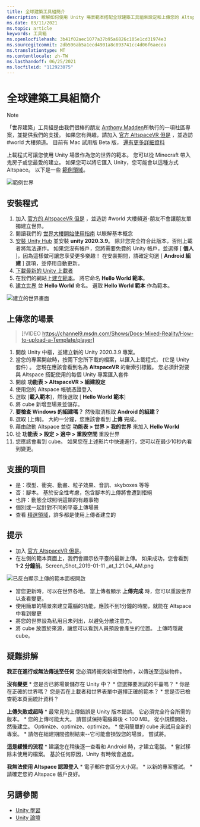 ```yaml
---
title: 全球建築工具組簡介
description: 瞭解如何使用 Unity 場景範本搭配全球建築工具組來設定和上傳您的 AltspaceVR 世界。
ms.date: 03/11/2021
ms.topic: article
keywords: 工具箱
ms.openlocfilehash: 3b41f02aec1077a37b95a6826c105e1cd31974e3
ms.sourcegitcommit: 2db596ab5a1ecd4901a8c893741cc4d06f6aecea
ms.translationtype: MT
ms.contentlocale: zh-TW
ms.lasthandoff: 06/25/2021
ms.locfileid: "112923075"
---
```

# <a name="introducing-the-world-building-toolkit"></a>全球建築工具組簡介

> [!NOTE]
> 「世界建築」工具組是由我們很棒的朋友 [Anthony Madden](https://twitter.com/chigamesstudio)所執行的一項社區專案，並提供我們的支援。 如果您有興趣，請加入 [官方 AltspaceVR 但是](https://discordapp.com/invite/altspacevr) ，並造訪 #world 大樓頻道。 目前有 Mac 試用版 Beta 版， [還有更多詳細資料](https://altvr.com/altspacevr-mac)

上載程式可讓您使用 Unity 場景作為您的世界的範本。 您可以從 Minecraft 帶入鬼房子或您最愛的建立。 如果您可以將它匯入 Unity，您可能會以這種方式 Altspace。 以下是一些 [範例領域](https://account.altvr.com/worlds/1046572460192825569)。

![範例世界](images/unity-uploader-img-01.png)

## <a name="setup"></a>安裝程式

1. 加入 [官方的 AltspaceVR 但是](https://discordapp.com/invite/altspacevr) ，並造訪 #world 大樓頻道-朋友不會讓朋友單獨建立世界。
2. 閱讀我們的 [世界大樓開始使用指南](world-building-getting-started.md) 以瞭解基本概念
3. [安裝 Unity Hub](https://blogs.unity3d.com/2018/01/24/streamline-your-workflow-introducing-unity-hub-beta) 並安裝 **unity 2020.3.9**。 除非您完全符合此版本，否則上載者將無法運作。 如果您沒有帳戶，您將需要免費的 Unity 帳戶，並選擇 [ **個人** ]，因為這樣做可讓您享受更多樂趣！ 在安裝期間，請確定勾選 [ **Android 組建** ] 選項，並停用自動更新。
4. [下載最新的 Unity 上載者](upgrading-content-to-the-latest-unity.md#altspacevr-uploader-v090-upgrade-guide)
5. 在我們的網站上[建立範本](https://account.altvr.com/space_templates/new)。 將它命名 **Hello World 範本**。
6. [建立世界](https://account.altvr.com/worlds/my) 並 **Hello World** 命名。 選取 **Hello World 範本** 作為範本。

![建立的世界畫面](images/unity-uploader-img-02.png)

## <a name="upload-your-scene"></a>上傳您的場景

> [!VIDEO https://channel9.msdn.com/Shows/Docs-Mixed-Reality/How-to-upload-a-Template/player]

1. 開啟 Unity 中樞，並建立新的 Unity 2020.3.9 專案。
2. 當您的專案開啟時，按兩下您所下載的檔案，以匯入上載程式， (它是 Unity 套件) 。 您現在應該會看到名為 **AltspaceVR** 的新索引標籤。 您必須針對要與 Altspace 搭配使用的每個 Unity 專案匯入套件
3. 開啟 **功能表 > AltspaceVR > 組建設定**
4. 使用您的 Altspace 帳號憑證登入
5. 選取 [**載入範本**]，然後選取 [ **Hello World 範本**]
6. 將 cube 新增至場景並儲存。
7. **要檢查 Windows 的組建嗎？** 然後取消核取 **Android 的組建？**
8. 選取 [上傳]。 大約一分鐘，您應該會看到 **上傳** 完成。
9. 藉由啟動 Altspace 並從 **功能表 > 世界 > 我的世界** 來加入 **Hello World**
10. 從 **功能表 > 設定 > 適中 > 重設空間** 重設世界
11. 您應該會看到 cube。 如果您在上述影片中快速進行，您可以在最少10秒內看到變更。

## <a name="whats-supported"></a>支援的項目

* 是：模型、衝突、動畫、粒子效果、音訊、skyboxes 等等
* 否：腳本。 基於安全性考慮，包含腳本的上傳將會遭到拒絕
* 也許：動態全球照明這類的有趣事物
* 個別或一起針對不同的平臺上傳場景
* 查看 [精選領域](https://account.altvr.com/worlds/featured)，許多都是使用上傳者建立的

## <a name="tips"></a>提示

* 加入 [官方 AltspaceVR 但是](https://discordapp.com/invite/altspacevr)。
* 在左側的範本頁面上，我們會顯示依平臺的最新上傳。 如果成功，您會看到 **1-2 分鐘前**。Screen_Shot_2019-01-11 _at_1.21.04_AM.png

![已反白顯示上傳的範本面板開啟](images/unity-uploader-img-03.png)

* 當您更新時，可以在世界各地。 當上傳者顯示 **上傳完成** 時，您可以重設世界以查看變更。
* 使用簡單的場景來建立電腦的功能，應該不到1分鐘的時間，就能在 Altspace 中看到變更
* 將您的世界設為私用且未列出，以避免分散注意力。
* 將 cube 放置於來源，讓您可以看到人員預設會產生的位置。 上傳時隱藏 cube。

## <a name="troubleshooting"></a>疑難排解

**我正在進行或無法傳送至任何** 您必須將衝突新增至物件，以傳送至這些物件。

**沒有變更**
    * 您是否已將場景儲存在 Unity 中？
    * 您選擇要測試的平臺嗎？
    * 你是在正確的世界嗎？ 您是否在上載者和世界表單中選擇正確的範本？
    * 您是否已檢查範本頁面統計資料？

**上傳失敗或超時**
    * 最常見的上傳錯誤是 Unity 版本錯誤。 它必須完全符合所需的版本。
    * 您的上傳可能太大。 請嘗試保持電腦幕後 < 100 MB。 從小規模開始，然後建立。 Optimize、optimize、optimize。
    * 使用簡單的 cube 來試用全新的專案。
    * 請勿在組建期間強制結束--它可能會損毀您的場景。 嘗試將。

**這是緩慢的流程**
    * 建議您在稍後逐一查看和 Android 時，才建立電腦。
    * 嘗試移除未使用的檔案。 基於任何原因，Unity 有時候會過度。

**我無法使用 Altspace 認證登入**
    * 電子郵件會區分大小寫。
    * 以新的專案嘗試。
    * 請確定您的 Altspace 帳戶良好。

## <a name="see-also"></a>另請參閱

* [Unity 學習](https://unity3d.com/learn)
* [Unity 論壇](https://forum.unity.com)
